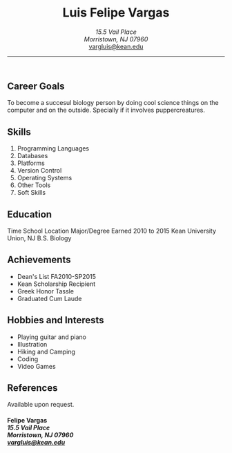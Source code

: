 <!DOCTYPE html>

<header>
  <h1>Luis Felipe Vargas</h1>
  <address>
    15.5 Vail Place<br>
    Morristown, NJ 07960
  </address>
  <a href="mailto:vargluis@kean.edu">vargluis@kean.edu</a>
  <hr>
</header>

<section>
  <h2>Career Goals</h2>
  <p>To become a succesul biology person by doing cool science things on the computer and on the outside. Specially if it involves puppercreatures.</p>
</section>
<section>
  <h2>Skills</h2>
  <ol>
    <li>Programming Languages</li>
    <li>Databases</li>
    <li>Platforms</li>
    <li>Version Control</li>
    <li>Operating Systems</li>
    <li>Other Tools</li>
    <li>Soft Skills</li>
  </ol>
</section>

<section>
  <h2>Education</h2>
  <thead>
    <tr>
      <th>Time</th>
      <th>School</th>
      <th>Location</th>
      <th>Major/Degree Earned</th>
    </tr>
  </thead>
  <tbody>
    <tr>
      <td>2010 to 2015</td>
      <td>Kean University</td>
      <td>Union, NJ</td>
      <td>B.S. Biology</td>
    </tr>
  </tbody>
</section>

<section>
  <h2>Achievements</h2>
  <ul>
    <li>Dean's List FA2010-SP2015</li>
    <li>Kean Scholarship Recipient</li>
    <li>Greek Honor Tassle</li>
    <li>Graduated Cum Laude</li>
  </ul>
</section>

<section>
  <h2>Hobbies and Interests</h2>
  <ul>
    <li>Playing guitar and piano</li>
    <li>Illustration</li>
    <li>Hiking and Camping</li>
    <li>Coding</li>
    <li>Video Games</li>
  </ul>
</section>

<section>
  <h2>References</h2>
  <p>Available upon request.</p>
</section>

<footer>
  <h4>Felipe Vargas
    <address>
      15.5 Vail Place<br>
      Morristown, NJ 07960<br>
      <a href="mailto:vargluis@kean.edu">vargluis@kean.edu</a>
    </address>
  </h4>
</footer>
</html>
